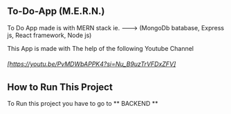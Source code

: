 ## To-Do-App (M.E.R.N.)
 To Do App made is with MERN stack ie. ---> (MongoDb batabase, Express js, React framework, Node js)

 This App is made with The help of the following Youtube Channel
 ###### [https://youtu.be/PvMDWbAPPK4?si=Nu_B9uzTrVFDxZFV]



## How to Run This Project

To Run this project you have to go to ** BACKEND **


